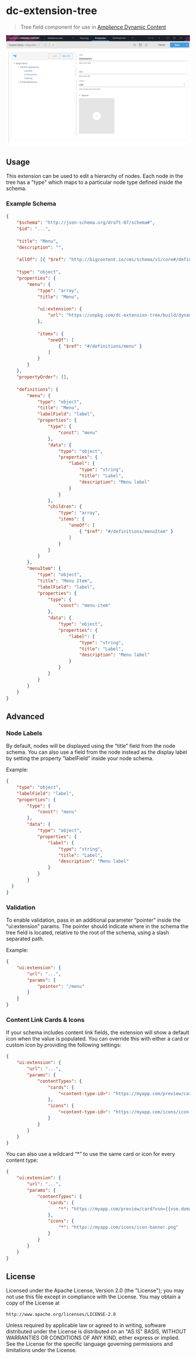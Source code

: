 # dc-extension-tree

> Tree field component for use in [Amplience Dynamic Content](https://amplience.com/dynamic-content)

![Amplience Dynamic Content Tree UI Extension](media/screenshot.png)

## Usage

This extension can be used to edit a hierarchy of nodes. Each node in the tree has a "type" which maps to a particular node type defined inside the schema.

### Example Schema

```json
{
	"$schema": "http://json-schema.org/draft-07/schema#",
	"$id": "...",

    "title": "Menu",
    "description": "",

	"allOf": [{ "$ref": "http://bigcontent.io/cms/schema/v1/core#/definitions/content" }],
	
	"type": "object",
	"properties": {
		"menu": {
            "type": "array",
            "title": "Menu",
            
            "ui:extension": {
				"url": "https://unpkg.com/dc-extension-tree/build/dynamicContent.browser.umd.min.js"
            },

            "items": {
                "oneOf": [
                    { "$ref": "#/definitions/menu" }
                ]
            }
        }
	},
	"propertyOrder": [],

	"definitions": {
		"menu": {
            "type": "object",
            "title": "Menu",
            "labelField": "label",
            "properties": {
                "type": {
                    "const": "menu"
                },
                "data": {
                    "type": "object",
                    "properties": {
                        "label": {
                            "type": "string",
                            "title": "Label",
                            "description": "Menu label"
                        }
                    }
                },
                "children": {
                    "type": "array",
                    "items": {
						"oneOf": [
							{ "$ref": "#/definitions/menuItem" }
						]
                    }
                }
            }
        },
		"menuItem": {
            "type": "object",
            "title": "Menu Item",
            "labelField": "label",
            "properties": {
                "type": {
                    "const": "menu-item"
                },
                "data": {
                    "type": "object",
                    "properties": {
                        "label": {
                            "type": "string",
                            "title": "Label",
                            "description": "Menu label"
                        }
                    }
                }
            }
        }
	}
}
```

## Advanced

### Node Labels

By default, nodes will be displayed using the “title” field from the node schema. You can also use a field from the node instead as the display label by setting the property “labelField” inside your node schema.

Example:

```json
{
    "type": "object",
    "labelField": "label",
    "properties": {
        "type": {
            "const": "menu"
        },
        "data": {
            "type": "object",
            "properties": {
                "label": {
                    "type": "string",
                    "title": "Label",
                    "description": "Menu label"
                }
            }
        }
  }
}
```

### Validation

To enable validation, pass in an additional parameter “pointer” inside the “ui:extension” params. The pointer should indicate where in the schema the tree field is located, relative to the root of the schema, using a slash separated path.

Example:

```json
{
    "ui:extension": {
        "url": "...",
        "params": {
            "pointer": "/menu"
        }
    }
}
```

### Content Link Cards & Icons

If your schema includes content link fields, the extension will show a default icon when the value is populated. You can override this with either a card or custom icon by providing the following settings:

```json
{
    "ui:extension": {
        "url": "...",
        "params": {
            "contentTypes": {
                "cards": {
                    "<content-type-id>": "https://myapp.com/preview/card?vse={{vse.domain}}&content={{content.sys.id}}"
                },
                "icons": {
                    "<content-type-id>": "https://myapp.com/icons/icon-banner.png"
                }
            }
        }
    }
}
```

You can also use a wildcard “*” to use the same card or icon for every content type:

```json
{
    "ui:extension": {
        "url": "...",
        "params": {
            "contentTypes": {
                "cards": {
                    "*": "https://myapp.com/preview/card?vse={{vse.domain}}&content={{content.sys.id}}"
                },
                "icons": {
                    "*": "https://myapp.com/icons/icon-banner.png"
                }
            }
        }
    }
}
```

## License

Licensed under the Apache License, Version 2.0 (the "License");
you may not use this file except in compliance with the License.
You may obtain a copy of the License at

    http://www.apache.org/licenses/LICENSE-2.0

Unless required by applicable law or agreed to in writing, software
distributed under the License is distributed on an "AS IS" BASIS,
WITHOUT WARRANTIES OR CONDITIONS OF ANY KIND, either express or implied.
See the License for the specific language governing permissions and
limitations under the License.
